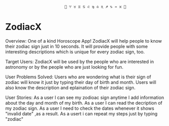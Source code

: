 


                              🌠 ♈️ ♉️ ♊️ ♋️ ♌️ ♍️ ♎️ ♏️ ♐️ ♑️ ♒️ ♓️ 🌠



# ZodiacX
Overview:
One of a kind Horoscope App! ZodiacX will help people to know their zodiac sign just in 10 seconds. It will provide people with some interesting descriptions which is unique for every zodiac sign, too.


Target Users:
ZodiacX will be used by the people who are interested in astronomy or by the people who are just looking for fun.


User Problems Solved:
Users who are wondering what is their sign of zodiac will know it just by typing their day of birth and month.
Users will also know the description and eplaination of their zodiac sign.

User Stories:
As a user I can see my zodioac sign anytime I add information about the day and month of my birth.
As a user I can read the decription of my zodiac sign.
As a user I need to check the dates whenever it shows "invalid date" ,as a result.
As a usert i can repeat my steps just by typing "zodiac"
